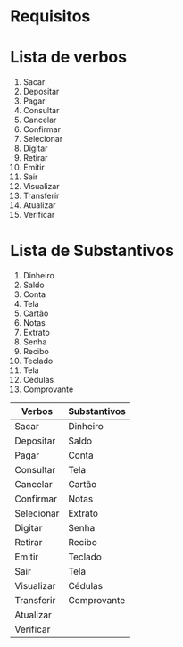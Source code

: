 # Requisitos
# Lista de verbos                  

1. Sacar
2. Depositar
3. Pagar
4. Consultar
5. Cancelar
6. Confirmar
7. Selecionar
8. Digitar
9. Retirar
10. Emitir
11. Sair
12. Visualizar
13. Transferir 
14. Atualizar
15. Verificar

# Lista de Substantivos

1. Dinheiro
2. Saldo
3. Conta
4. Tela
5. Cartão
6. Notas
7. Extrato
8. Senha
9. Recibo
10. Teclado
11. Tela
12. Cédulas
13. Comprovante



| Verbos  | Substantivos |
| ------------- | ------------- |
| Sacar  | Dinheiro  |
| Depositar  | Saldo  |
| Pagar | Conta |
| Consultar | Tela |
| Cancelar | Cartão |
| Confirmar | Notas |
| Selecionar| Extrato |
| Digitar | Senha |
| Retirar| Recibo |
| Emitir | Teclado |
| Sair | Tela |
| Visualizar | Cédulas |
| Transferir | Comprovante |
| Atualizar |  |
| Verificar | |

